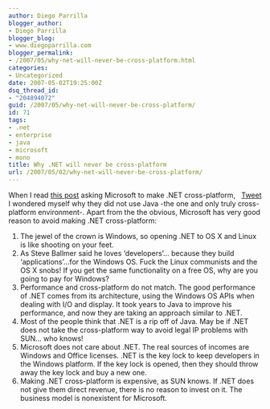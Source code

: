 ```yaml
---
author: Diego Parrilla
blogger_author:
- Diego Parrilla
blogger_blog:
- www.diegoparrilla.com
blogger_permalink:
- /2007/05/why-net-will-never-be-cross-platform.html
categories:
- Uncategorized
date: 2007-05-02T19:25:00Z
dsq_thread_id:
- "204894072"
guid: /2007/05/why-net-will-never-be-cross-platform/
id: 71
tags:
- .net
- enterprise
- java
- microsoft
- mono
title: Why .NET will never be cross-platform
url: /2007/05/02/why-net-will-never-be-cross-platform/
---
```


<div style="float: right; margin-left: 10px;">
  <a href="https://twitter.com/share" class="twitter-share-button" data-via="nubeblog" data-hashtags=".net,enterprise,java,microsoft,mono" data-count="vertical" data-url="/2007/05/02/why-net-will-never-be-cross-platform/">Tweet</a>
</div>

When I read [this post](http://neosmart.net/blog/2007/please-microsoft-stop-holding-net-back/) asking Microsoft to make .NET cross-platform, I wondered myself why they did not use Java -the one and only <span class="blsp-spelling-corrected" id="SPELLING_ERROR_0">truly</span> cross-platform environment-. Apart from the the obvious, Microsoft has very good reason to avoid making .NET cross-platform: 

  1. The jewel of the crown is Windows, so opening .NET to OS X and Linux is like shooting on your feet.
  2. As Steve <span class="blsp-spelling-error" id="SPELLING_ERROR_1">Ballmer</span> said he loves &#8216;developers&#8217;&#8230; because they build &#8216;applications&#8217;&#8230;for the Windows OS. Fuck the Linux communists and the OS X snobs! If you get the same functionality on a free OS, why are you going to pay for Windows?
  3. Performance and cross-platform do not match. The good performance of .NET comes from its architecture, using the Windows OS <span class="blsp-spelling-error" id="SPELLING_ERROR_2">APIs</span> when dealing with I/O and display. It took years to Java to improve his performance, and now they are taking an approach similar to .NET.
  4. Most of the people think that .NET is a rip off of Java. May be if .NET does not take the cross-platform way to avoid legal <span class="blsp-spelling-error" id="SPELLING_ERROR_3">IP</span> problems with SUN&#8230; who knows!
  5. Microsoft does not care about .NET. The real sources of incomes are Windows and Office licenses. .NET is the <span class="blsp-spelling-corrected" id="SPELLING_ERROR_4">key lock</span> to keep developers in the Windows platform. If the <span class="blsp-spelling-corrected" id="SPELLING_ERROR_5">key lock</span> is opened, then they should throw away the <span class="blsp-spelling-corrected" id="SPELLING_ERROR_6">key lock</span> and buy a new one.
  6. Making .NET cross-platform is expensive, as SUN knows. If .NET does not give them direct revenue, there is no reason to invest on it. The business model is <span class="blsp-spelling-corrected" id="SPELLING_ERROR_7">nonexistent</span> for Microsoft.
